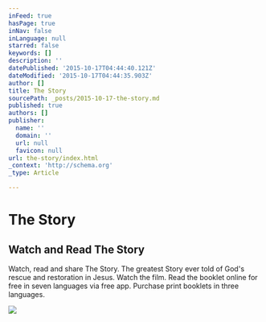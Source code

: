 ```yaml
---
inFeed: true
hasPage: true
inNav: false
inLanguage: null
starred: false
keywords: []
description: ''
datePublished: '2015-10-17T04:44:40.121Z'
dateModified: '2015-10-17T04:44:35.903Z'
author: []
title: The Story
sourcePath: _posts/2015-10-17-the-story.md
published: true
authors: []
publisher:
  name: ''
  domain: ''
  url: null
  favicon: null
url: the-story/index.html
_context: 'http://schema.org'
_type: Article

---
```

# The Story

<article style=""><h1>Watch and Read The Story</h1><p>Watch, read and share The Story. The greatest Story ever told of God's rescue and restoration in Jesus. Watch the film. Read the booklet online for free in seven languages via free app. Purchase print booklets in three languages.</p><img src="http://viewthestory.com/img/social/the_story.jpg" /></article>